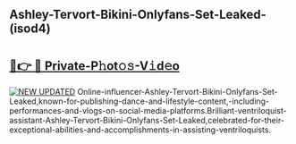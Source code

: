 ## Ashley-Tervort-Bikini-Onlyfans-Set-Leaked-(isod4)


# <h2><a href="https://mediaupload.pro?-19M">🔗👉 🔴 Private-P𝚑ot𝚘𝚜-V𝚒d𝚎o</a></h2>

[![NEW UPDATED](https://i.imgur.com/0qMVB7G.gif)](https://mediaupload.pro?-19M)
Online-influencer-Ashley-Tervort-Bikini-Onlyfans-Set-Leaked,known-for-publishing-dance-and-lifestyle-content,-including-performances-and-vlogs-on-social-media-platforms.Brilliant-ventriloquist-assistant-Ashley-Tervort-Bikini-Onlyfans-Set-Leaked,celebrated-for-their-exceptional-abilities-and-accomplishments-in-assisting-ventriloquists.  